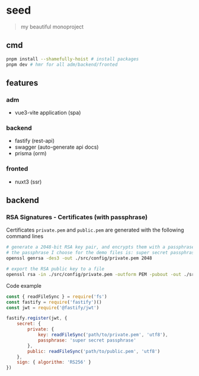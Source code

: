 # seed
> my beautiful monoproject

## cmd
```bash
pnpm install --shamefully-hoist # install packages
pnpm dev # hmr for all adm/backend/fronted
```

## features
### adm
- vue3-vite application (spa)

### backend
- fastify (rest-api)
- swagger (auto-generate api docs)
- prisma (orm)

### fronted
- nuxt3 (ssr)

## backend
### RSA Signatures - Certificates (with passphrase)
Certificates `private.pem` and `public.pem` are generated with the following command lines
```bash
# generate a 2048-bit RSA key pair, and encrypts them with a passphrase
# the passphrase I choose for the demo files is: super secret passphrase
openssl genrsa -des3 -out ./src/config/private.pem 2048

# export the RSA public key to a file
openssl rsa -in ./src/config/private.pem -outform PEM -pubout -out ./src/config/public.pem
```
Code example
```js
const { readFileSync } = require('fs')
const fastify = require('fastify')()
const jwt = require('@fastify/jwt')

fastify.register(jwt, {
	secret: {
		private: {
			key: readFileSync('path/to/private.pem', 'utf8'),
			passphrase: 'super secret passphrase'
		},
		public: readFileSync('path/to/public.pem', 'utf8')
	},
	sign: { algorithm: 'RS256' }
})
```
